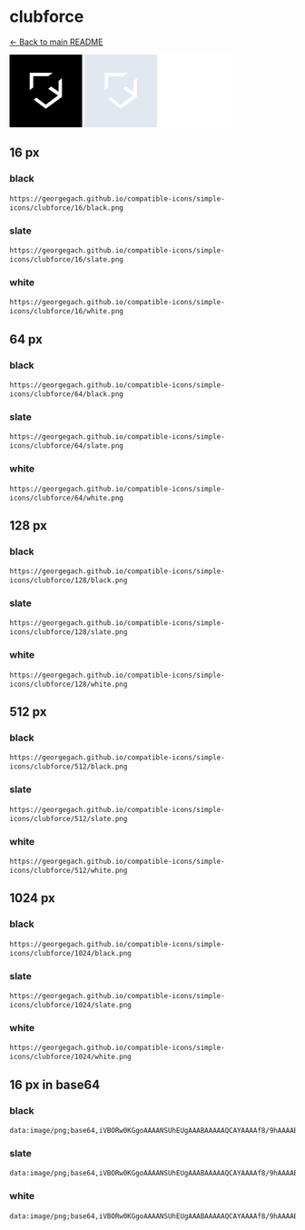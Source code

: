 # clubforce

[← Back to main README](../../README.md)


<img src="./128/black.png" width="128" alt="clubforce black icon" />
<img src="./128/slate.png" width="128" alt="clubforce slate icon" />
<img src="./128/white.png" width="128" alt="clubforce white icon" />

## 16 px

### black
```
https://georgegach.github.io/compatible-icons/simple-icons/clubforce/16/black.png
```

### slate
```
https://georgegach.github.io/compatible-icons/simple-icons/clubforce/16/slate.png
```

### white
```
https://georgegach.github.io/compatible-icons/simple-icons/clubforce/16/white.png
```

## 64 px

### black
```
https://georgegach.github.io/compatible-icons/simple-icons/clubforce/64/black.png
```

### slate
```
https://georgegach.github.io/compatible-icons/simple-icons/clubforce/64/slate.png
```

### white
```
https://georgegach.github.io/compatible-icons/simple-icons/clubforce/64/white.png
```

## 128 px

### black
```
https://georgegach.github.io/compatible-icons/simple-icons/clubforce/128/black.png
```

### slate
```
https://georgegach.github.io/compatible-icons/simple-icons/clubforce/128/slate.png
```

### white
```
https://georgegach.github.io/compatible-icons/simple-icons/clubforce/128/white.png
```

## 512 px

### black
```
https://georgegach.github.io/compatible-icons/simple-icons/clubforce/512/black.png
```

### slate
```
https://georgegach.github.io/compatible-icons/simple-icons/clubforce/512/slate.png
```

### white
```
https://georgegach.github.io/compatible-icons/simple-icons/clubforce/512/white.png
```

## 1024 px

### black
```
https://georgegach.github.io/compatible-icons/simple-icons/clubforce/1024/black.png
```

### slate
```
https://georgegach.github.io/compatible-icons/simple-icons/clubforce/1024/slate.png
```

### white
```
https://georgegach.github.io/compatible-icons/simple-icons/clubforce/1024/white.png
```

## 16 px in base64

### black
```
data:image/png;base64,iVBORw0KGgoAAAANSUhEUgAAABAAAAAQCAYAAAAf8/9hAAAABmJLR0QA/wD/AP+gvaeTAAAA10lEQVQ4jcXTz0pCURDH8U/2R64RQQvJZQ/gxleIWvgWQU+Sb+Em6AmkrW/gSqSltJJIRVBatIisxT2Ly+0eleuigQMzw/f8zjAzB6b4KXmmB8EpbZV9LsNRQW4SYS9Q20XgCT2ch7iBByRYZfJRAXjEVfAPUcUbXnCbBWM9+Arl1qRNXmCJQR4sEmihnolnuMd75LE/s13m4k+M0EQnzxdVkGCIMdY4xgnOcLNLBWu8oo0+nnEdBL/z/KZNnKMr7dMdLougbav8EQROY8D//4WKdM5lbfYLwrdFyH9WSIYAAAAASUVORK5CYII=
```

### slate
```
data:image/png;base64,iVBORw0KGgoAAAANSUhEUgAAABAAAAAQCAYAAAAf8/9hAAAABmJLR0QA/wD/AP+gvaeTAAABEUlEQVQ4jaWTP0pDYRDEf7NJlERCwCKonVew8wB6D8HSQq+QG9jaBHICz2FlYWmjiMQnQsTCQt6ORYjE5EXlOdXHMn9gdj/djSdPgj41YCiirhhA0I+64hmaS67iwXiZaW0CnV8NbEY4Lh3uAVBqm8iBoI14xfR+NJiG5VBmd/qmIbSO9Ih9AxzOcys7COkD1AF1EAZeMJMIXy1xFweS9mx9bUZQlBnHwuPKsMVB2vvgnTnLfrORA8jTPxkItSWugVubBLdI1kLNbpY6WORXldhK04vQiTPPTLyHfF46RzAt9lvg/XhSsXQAPSe+iCQIHYG3KlmrDUDwhgibjVWcyjuYwdCtOsp5/PsvhKGoKzYUnwpUX/JU2+JLAAAAAElFTkSuQmCC
```

### white
```
data:image/png;base64,iVBORw0KGgoAAAANSUhEUgAAABAAAAAQCAYAAAAf8/9hAAAABmJLR0QA/wD/AP+gvaeTAAAA30lEQVQ4jcXTPUoDYRDG8V/iF4mIYCFaegAbryBaeAvBk+gtbARPEGy9gZWIZbAS0RUhYmEh5rFwi7jualgLp3pn+M8zw8y8nSQPWNXOik6StEwG3b8kw2xN7LaBXUF/GoFTDLBc+us4RA/PE/FGATjBRvmewQLucI3dSbBpBm9lu30ETxjhogrWCWz5utYCB7ivLZXvNqr4r0mukmwmOarCdR30cIkhxpjDPJawM00H4yQ3SfaSnCc5S7KdZJjkvQr/dImPOC7ntI+1Oui3U34pBRabgP//C12fe25rxQfiAKZ/JcxlKAAAAABJRU5ErkJggg==
```

